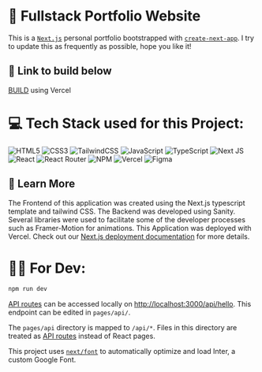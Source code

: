 # 🧾 Fullstack Portfolio Website

This is a [`Next.js`](https://nextjs.org/) personal portfolio bootstrapped with [`create-next-app`](https://github.com/vercel/next.js/tree/canary/packages/create-next-app). I try to update this as frequently as possible, hope you like it!

## 🔗 Link to build below

[BUILD](https://gabediniz.com/) using Vercel

# 💻 Tech Stack used for this Project:

![HTML5](https://img.shields.io/badge/html5-%23E34F26.svg?style=for-the-badge&logo=html5&logoColor=white) ![CSS3](https://img.shields.io/badge/css3-%231572B6.svg?style=for-the-badge&logo=css3&logoColor=white) ![TailwindCSS](https://img.shields.io/badge/tailwindcss-%2338B2AC.svg?style=for-the-badge&logo=tailwind-css&logoColor=white) ![JavaScript](https://img.shields.io/badge/javascript-%23323330.svg?style=for-the-badge&logo=javascript&logoColor=%23F7DF1E) ![TypeScript](https://img.shields.io/badge/typescript-%23007ACC.svg?style=for-the-badge&logo=typescript&logoColor=white) ![Next JS](https://img.shields.io/badge/Next-black?style=for-the-badge&logo=next.js&logoColor=white) ![React](https://img.shields.io/badge/react-%2320232a.svg?style=for-the-badge&logo=react&logoColor=%2361DAFB) ![React Router](https://img.shields.io/badge/React_Router-CA4245?style=for-the-badge&logo=react-router&logoColor=white) ![NPM](https://img.shields.io/badge/NPM-%23000000.svg?style=for-the-badge&logo=npm&logoColor=white) ![Vercel](https://img.shields.io/badge/vercel-%23000000.svg?style=for-the-badge&logo=vercel&logoColor=white) ![Figma](https://img.shields.io/badge/figma-%23F24E1E.svg?style=for-the-badge&logo=figma&logoColor=white)

## 🛫 Learn More

The Frontend of this application was created using the Next.js typescript template and tailwind CSS. The Backend was developed using Sanity. Several libraries were used to facilitate some of the developer processes such as Framer-Motion for animations.
This Application was deployed with Vercel. Check out our [Next.js deployment documentation](https://nextjs.org/docs/deployment) for more details.

# 👨‍💻 For Dev:

```bash
npm run dev
```

[API routes](https://nextjs.org/docs/api-routes/introduction) can be accessed locally on [http://localhost:3000/api/hello](http://localhost:3000/api/hello). This endpoint can be edited in `pages/api/`.

The `pages/api` directory is mapped to `/api/*`. Files in this directory are treated as [API routes](https://nextjs.org/docs/api-routes/introduction) instead of React pages.

This project uses [`next/font`](https://nextjs.org/docs/basic-features/font-optimization) to automatically optimize and load Inter, a custom Google Font.
